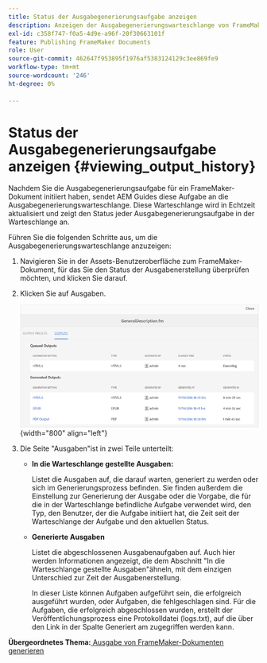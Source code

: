 ```yaml
---
title: Status der Ausgabegenerierungsaufgabe anzeigen
description: Anzeigen der Ausgabegenerierungswarteschlange von FrameMaker-Dokumenten. Erfahren Sie, wie Sie den Status einer Ausgabegenerierungsaufgabe anzeigen können.
exl-id: c358f747-f0a5-4d9e-a96f-20f30663101f
feature: Publishing FrameMaker Documents
role: User
source-git-commit: 462647f953895f1976af5383124129c3ee869fe9
workflow-type: tm+mt
source-wordcount: '246'
ht-degree: 0%

---
```


# Status der Ausgabegenerierungsaufgabe anzeigen {#viewing_output_history}

Nachdem Sie die Ausgabegenerierungsaufgabe für ein FrameMaker-Dokument initiiert haben, sendet AEM Guides diese Aufgabe an die Ausgabegenerierungswarteschlange. Diese Warteschlange wird in Echtzeit aktualisiert und zeigt den Status jeder Ausgabegenerierungsaufgabe in der Warteschlange an.

Führen Sie die folgenden Schritte aus, um die Ausgabegenerierungswarteschlange anzuzeigen:

1. Navigieren Sie in der Assets-Benutzeroberfläche zum FrameMaker-Dokument, für das Sie den Status der Ausgabenerstellung überprüfen möchten, und klicken Sie darauf.

1. Klicken Sie auf Ausgaben.

   ![](images/output-queued-fm.png){width="800" align="left"}

1. Die Seite &quot;Ausgaben&quot;ist in zwei Teile unterteilt:

   - **In die Warteschlange gestellte Ausgaben:**

     Listet die Ausgaben auf, die darauf warten, generiert zu werden oder sich im Generierungsprozess befinden. Sie finden außerdem die Einstellung zur Generierung der Ausgabe oder die Vorgabe, die für die in der Warteschlange befindliche Aufgabe verwendet wird, den Typ, den Benutzer, der die Aufgabe initiiert hat, die Zeit seit der Warteschlange der Aufgabe und den aktuellen Status.

   - **Generierte Ausgaben**

     Listet die abgeschlossenen Ausgabenaufgaben auf. Auch hier werden Informationen angezeigt, die dem Abschnitt &quot;In die Warteschlange gestellte Ausgaben&quot;ähneln, mit dem einzigen Unterschied zur Zeit der Ausgabenerstellung.

     In dieser Liste können Aufgaben aufgeführt sein, die erfolgreich ausgeführt wurden, oder Aufgaben, die fehlgeschlagen sind. Für die Aufgaben, die erfolgreich abgeschlossen wurden, erstellt der Veröffentlichungsprozess eine Protokolldatei \(logs.txt\), auf die über den Link in der Spalte Generiert am zugegriffen werden kann.


**Übergeordnetes Thema:**[ Ausgabe von FrameMaker-Dokumenten generieren](fm-output-generatation.md)
